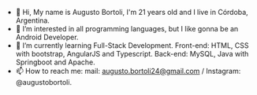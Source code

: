 - 👋 Hi, My name is Augusto Bortoli, I'm 21 years old and I live in Córdoba, Argentina.
- 👀 I’m interested in all programming languages, but I like gonna be an Android Developer.
- 🌱 I’m currently learning Full-Stack Development. Front-end: HTML, CSS with bootstrap, AngularJS and Typescript. Back-end: MySQL, Java with Springboot and Apache.
- 📫 How to reach me: mail: augusto.bortoli24@gmail.com / Instagram: @augustobortoli.

<!---
Augusto-Bortoli/Augusto-Bortoli is a ✨ special ✨ repository because its `README.md` (this file) appears on your GitHub profile.
You can click the Preview link to take a look at your changes.
--->
